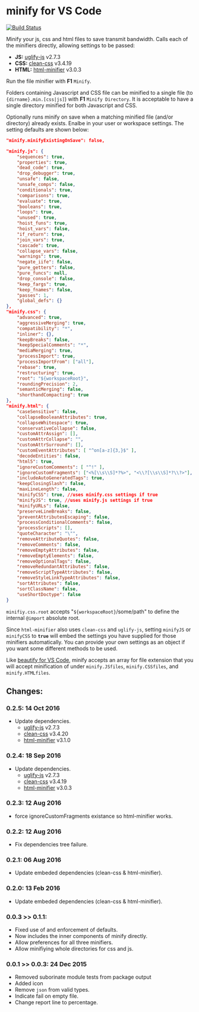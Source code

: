 # minify for VS Code

[![Build Status](https://api.travis-ci.org/HookyQR/VSCodeMinify.svg?branch=master)](https://travis-ci.org/HookyQR/VSCodeMinify)

Minify your js, css and html files to save transmit bandwidth. Calls each of the minifiers directly, allowing settings to be passed:
* **JS:** [uglify-js](http://lisperator.net/uglifyjs) v2.7.3
* **CSS:** [clean-css](https://github.com/jakubpawlowicz/clean-css) v3.4.19
* **HTML:** [html-minifier](http://kangax.github.io/html-minifier/) v3.0.3

Run the file minifier with **F1** `Minify`.

Folders containing Javascript and CSS file can be minified to a single file (to `{dirname}.min.[css|js]`) with **F1** `Minify Directory`. It is acceptable to have a single directory minified for both Javascript and CSS.

Optionally runs minify on save when a matching minified file (and/or directory) already exists. Enalbe in your user or workspace settings. The setting defaults are shown below:

```json
"minify.minifyExistingOnSave": false,

"minify.js": {
	"sequences": true,
	"properties": true,
	"dead_code": true,
	"drop_debugger": true,
	"unsafe": false,
	"unsafe_comps": false,
	"conditionals": true,
	"comparisons": true,
	"evaluate": true,
	"booleans": true,
	"loops": true,
	"unused": true,
	"hoist_funs": true,
	"hoist_vars": false,
	"if_return": true,
	"join_vars": true,
	"cascade": true,
	"collapse_vars": false,
	"warnings": true,
	"negate_iife": false,
	"pure_getters": false,
	"pure_funcs": null,
	"drop_console": false,
	"keep_fargs": true,
	"keep_fnames": false,
	"passes": 1,
	"global_defs": {}
},
"minify.css": {
	"advanced": true,
	"aggressiveMerging": true,
	"compatibility": "*",
	"inliner": {},
	"keepBreaks": false,
	"keepSpecialComments": "*",
	"mediaMerging": true,
	"processImport": true,
	"processImportFrom": ["all"],
	"rebase": true,
	"restructuring": true,
	"root": "${workspaceRoot}",
	"roundingPrecision": 2,
	"semanticMerging": false,
	"shorthandCompacting": true
},
"minify.html": {
	"caseSensitive": false,
	"collapseBooleanAttributes": true,
	"collapseWhitespace": true,
	"conservativeCollapse": false,
	"customAttrAssign": [],
	"customAttrCollapse": "",
	"customAttrSurround": [],
	"customEventAttributes": [ "^on[a-z]{3,}$" ],
	"decodeEntities": false,
	"html5": true,
	"ignoreCustomComments": [ "^!" ],
	"ignoreCustomFragments": ["<%[\\s\\S]*?%>", "<\\?[\\s\\S]*?\\?>"],
	"includeAutoGeneratedTags": true,
	"keepClosingSlash": false,
	"maxLineLength": false,
	"minifyCSS": true, //uses minify.css settings if true
	"minifyJS": true, //uses minify.js settings if true
	"minifyURLs": false,
	"preserveLineBreaks": false,
	"preventAttributesEscaping": false,
	"processConditionalComments": false,
	"processScripts": [],
	"quoteCharacter": "\"",
	"removeAttributeQuotes": false,
	"removeComments": false,
	"removeEmptyAttributes": false,
	"removeEmptyElements": false,
	"removeOptionalTags": false,
	"removeRedundantAttributes": false,
	"removeScriptTypeAttributes": false,
	"removeStyleLinkTypeAttributes": false,
	"sortAttributes": false,
	"sortClassName": false,
	"useShortDoctype": false
}
```

`minifiy.css.root` accepts "`${workspaceRoot}`/some/path" to define the internal `@import` absolute root.

Since `html-minifier` also uses `clean-css` and `uglify-js`, setting `minifyJS` or `minifyCSS` to **`true`** will embed the settings you have supplied for those minifiers automatically. You can provide your own settings as an object if you want some different methods to be used.

Like [beautify for VS Code](https://marketplace.visualstudio.com/items/HookyQR.beautify), minify accepts an array for file extension that you will accept minification of under `minify.JSfiles`, `minify.CSSfiles`, and `minify.HTMLfiles`.

## Changes:
### 0.2.5: 14 Oct 2016
* Update dependencies.
  * [uglify-js](http://lisperator.net/uglifyjs) v2.7.3
  * [clean-css](https://github.com/jakubpawlowicz/clean-css) v3.4.20
  * [html-minifier](http://kangax.github.io/html-minifier/) v3.1.0

### 0.2.4: 18 Sep 2016
* Update dependencies.
  * [uglify-js](http://lisperator.net/uglifyjs) v2.7.3
  * [clean-css](https://github.com/jakubpawlowicz/clean-css) v3.4.19
  * [html-minifier](http://kangax.github.io/html-minifier/) v3.0.3

### 0.2.3: 12 Aug 2016
* force ignoreCustomFragments existance so html-minifier works.

### 0.2.2: 12 Aug 2016
* Fix dependencies tree failure.

### 0.2.1: 06 Aug 2016
* Update embeded dependencies (clean-css & html-minifier).

### 0.2.0: 13 Feb 2016
* Update embeded dependencies (clean-css & html-minifier).

### 0.0.3 >> 0.1.1:
* Fixed use of and enforcement of defaults.
* Now includes the inner components of minify directly.
* Allow preferences for all three minifiers.
* Allow minifiying whole directories for css and js.

### 0.0.1 >> 0.0.3: 24 Dec 2015
* Removed suborinate module tests from package output
* Added icon
* Remove `json` from valid types.
* Indicate fail on empty file.
* Change report line to percentage.
